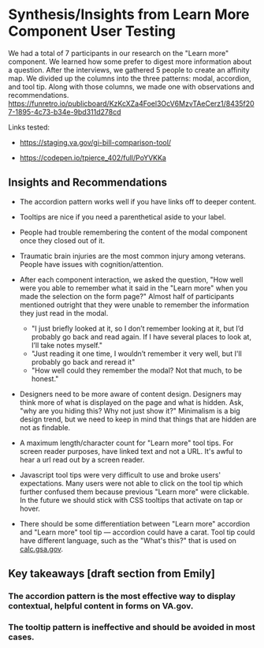 # Synthesis/Insights from Learn More Component User Testing

We had a total of 7 participants in our research on the "Learn more" component. We learned how some prefer to digest more information about a question. After the interviews, we gathered 5 people to create an affinity map. We divided up the columns into the three patterns: modal, accordion, and tool tip. Along with those columns, we made one with observations and recommendations. https://funretro.io/publicboard/KzKcXZa4Foel3OcV6MzvTAeCerz1/8435f207-1895-4c73-b34e-9bd311d278cd

Links tested:

* https://staging.va.gov/gi-bill-comparison-tool/
 
* https://codepen.io/tpierce_402/full/PoYVKKa

## Insights and Recommendations

* The accordion pattern works well if you have links off to deeper content. 
* Tooltips are nice if you need a parenthetical aside to your label. 
* People had trouble remembering the content of the modal component once they closed out of it. 
* Traumatic brain injuries are the most common injury among veterans. People have issues with cognition/attention. 
* After each component interaction, we asked the question, "How well were you able to remember what it said in the "Learn more" when you made the selection on the form page?" Almost half of participants mentioned outright that they were unable to remember the information they just read in the modal.
  - "I just briefly looked at it, so I don’t remember looking at it, but I’d probably go back and read again. If I have several places to look at, I’ll take notes myself."
  - "Just reading it one time, I wouldn’t remember it very well, but I'll probably go back and reread it"
  - "How well could they remember the modal? Not that much, to be honest."

* Designers need to be more aware of content design. Designers may think more of what is displayed on the page and what is hidden. Ask, "why are you hiding this? Why not just show it?" Minimalism is a big design trend, but we need to keep in mind that things that are hidden are not as findable. 

* A maximum length/character count for "Learn more" tool tips. For screen reader purposes, have linked text and not a URL. It's awful to hear a url read out by a screen reader.

* Javascript tool tips were very difficult to use and broke users' expectations. Many users were not able to click on the tool tip which further confused them because previous "Learn more" were clickable. In the future we should stick with CSS tooltips that activate on tap or hover. 

* There should be some differentiation between "Learn more" accordion and "Learn more" tool tip — accordion could have a carat. Tool tip could have different language, such as the "What's this?" that is used on [calc.gsa.gov](https://calc.gsa.gov/).

## Key takeaways [draft section from Emily]
### The accordion pattern is the most effective way to display contextual, helpful content in forms on VA.gov.

### The tooltip pattern is ineffective and should be avoided in most cases.
